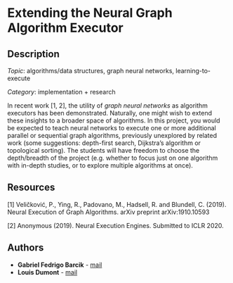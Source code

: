 # Extending the Neural Graph Algorithm Executor

## Description

*Topic*: algorithms/data structures, graph neural networks, learning-to-execute

*Category*: implementation + research

In recent work [1, 2], the utility of *graph neural networks* as algorithm executors has been demonstrated. Naturally, one might wish to extend these insights to a broader space of algorithms. In this project, you would be expected to teach neural networks to execute one or more additional parallel or sequential graph algorithms, previously unexplored by related work (some suggestions: depth-first search, Dijkstra’s algorithm or topological sorting). The students will have freedom to choose the depth/breadth of the project (e.g. whether to focus just on one algorithm with in-depth studies, or to explore multiple algorithms at once).


## Resources
[1] Veličković, P., Ying, R., Padovano, M., Hadsell, R. and Blundell, C. (2019). Neural Execution of Graph Algorithms. arXiv preprint arXiv:1910.10593

[2] Anonymous (2019). Neural Execution Engines. Submitted to ICLR 2020.

## Authors


* **Gabriel Fedrigo Barcik** - [mail](gbarcike@gmail.com)
* **Louis Dumont** - [mail](louis.dumont@eleves.enpc.fr)

